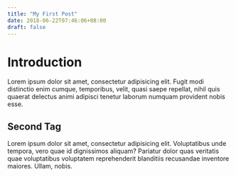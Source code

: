 ```yaml
---
title: "My First Post"
date: 2018-06-22T07:46:06+08:00
draft: false
---
```


# Introduction

Lorem ipsum dolor sit amet, consectetur adipisicing elit. Fugit modi distinctio enim cumque, temporibus, velit, quasi saepe repellat, nihil quis quaerat delectus animi adipisci tenetur laborum numquam provident nobis esse.

## Second Tag

Lorem ipsum dolor sit amet, consectetur adipisicing elit. Voluptatibus unde tempora, vero quae id dignissimos aliquam? Pariatur dolor quas veritatis quae voluptatibus voluptatem reprehenderit blanditiis recusandae inventore maiores. Ullam, nobis.